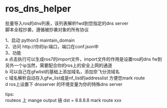 # ros_dns_helper
批量导入ros的dns列表，该列表解析fwd到您指定的dns server</br>
脚本全程抄袭，遵循被抄袭对象的所有协议</br>


1、启动  python3 maintain_domain</br>
2、访问 http://你的ip:端口，端口在conf.json中</br>
3、功能</br>
   a 点击执行可以生成ros7的import文件，import文件的作用是设置ros的dns fw到另外一个ip当然，需要配合你的ros上的安全上网的通道</br>
   b 可以自己在gfwlist的基础上添加域名，添加奈飞分流域名</br>
   c 域名解析自动存入gfw_list或是nf_list的addresslist 方便您mark route<br>
   d ros上设置下 dnsserver 的环境变量为你的特殊dns server</br>

tips:</br>
   routeos 上 mange output 链 dst = 8.8.8.8 mark route xxx
